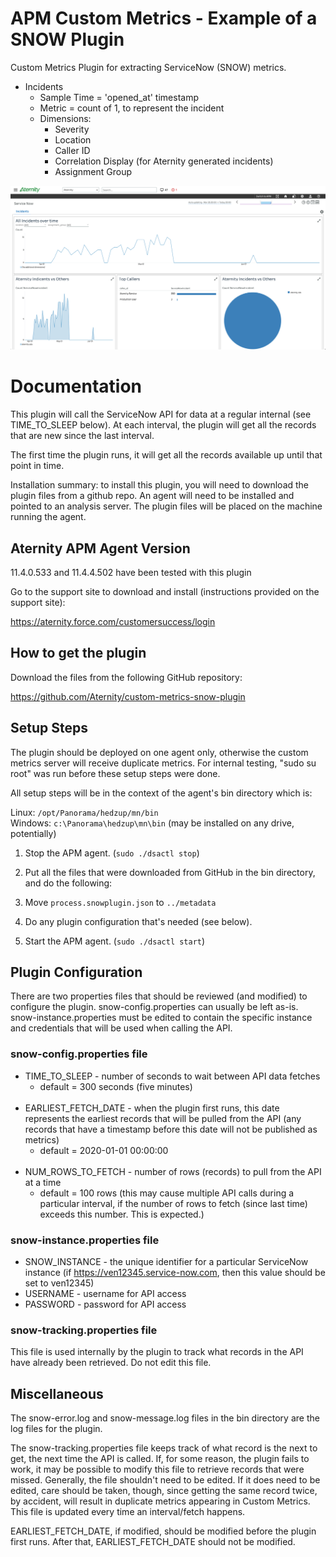 # APM Custom Metrics - Example of a SNOW Plugin
Custom Metrics Plugin for extracting ServiceNow (SNOW) metrics.

* Incidents
    * Sample Time = 'opened_at' timestamp
    * Metric = count of 1, to represent the incident
    * Dimensions:
        * Severity
        * Location
        * Caller ID
        * Correlation Display (for Aternity generated incidents)
        * Assignment Group


![alt text](screenshot.png "Sample Screenshot")

# Documentation
This plugin will call the ServiceNow API for data at a regular internal (see TIME_TO_SLEEP below). At each interval, the plugin
will get all the records that are new since the last interval.

The first time the plugin runs, it will get all the records available up until that point in time.

Installation summary: to install this plugin, you will need to download the plugin files from a github repo. An agent will need to be installed and
pointed to an analysis server. The plugin files will be placed on the machine running the agent.

## Aternity APM Agent Version
11.4.0.533 and 11.4.4.502 have been tested with this plugin

Go to the support site to download and install (instructions provided on the support site):

<https://aternity.force.com/customersuccess/login>

## How to get the plugin
Download the files from the following GitHub repository:

<https://github.com/Aternity/custom-metrics-snow-plugin>

## Setup Steps
The plugin should be deployed on one agent only, otherwise the custom metrics server will receive duplicate metrics. For internal testing,
"sudo su root" was run before these setup steps were done.

All setup steps will be in the context of the agent's bin directory which is:

Linux: `/opt/Panorama/hedzup/mn/bin`   
Windows: `c:\Panorama\hedzup\mn\bin` (may be installed on any drive, potentially)   

1) Stop the APM agent. (`sudo ./dsactl stop`)

2) Put all the files that were downloaded from GitHub in the bin directory, and do the following:
 
3) Move `process.snowplugin.json` to `../metadata`   

4) Do any plugin configuration that's needed (see below).

5) Start the APM agent. (`sudo ./dsactl start`)

## Plugin Configuration
There are two properties files that should be reviewed (and modified) to configure the plugin. snow-config.properties can usually be left as-is.
snow-instance.properties must be edited to contain the specific instance and credentials that will be used when calling the API.

### snow-config.properties file
* TIME_TO_SLEEP - number of seconds to wait between API data fetches
    * default = 300 seconds (five minutes)
	<br/><br/>
* EARLIEST_FETCH_DATE - when the plugin first runs, this date represents the earliest records that will be pulled from the API (any records
  that have a timestamp before this date will not be published as metrics)
    * default = 2020-01-01 00:00:00
    <br/>
* NUM_ROWS_TO_FETCH - number of rows (records) to pull from the API at a time
    * default = 100 rows (this may cause multiple API calls during a particular interval, if the number of rows to fetch (since last time) 
    exceeds this number. This is expected.) 

### snow-instance.properties file
* SNOW_INSTANCE - the unique identifier for a particular ServiceNow instance (if https://ven12345.service-now.com, then this value should be set to ven12345)
* USERNAME - username for API access 
* PASSWORD - password for API access

### snow-tracking.properties file
This file is used internally by the plugin to track what records in the API have already been retrieved. Do not edit this file.

## Miscellaneous
The snow-error.log and snow-message.log files in the bin directory are the log files for the plugin.

The snow-tracking.properties file keeps track of what record is the next to get, the next time the API is called. If, for some reason, the
plugin fails to work, it may be possible to modify this file to retrieve records that were missed. Generally, the file shouldn't need to 
be edited. If it does need to be edited, care should be taken, though, since getting the same record twice, by accident, will result in 
duplicate metrics appearing in Custom Metrics. This file is updated every time an interval/fetch happens.

EARLIEST_FETCH_DATE, if modified, should be modified before the plugin first runs. After that, EARLIEST_FETCH_DATE should not be modified.
